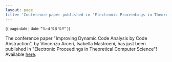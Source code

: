 ```yaml
---
layout: page
title: 'Conference paper published in "Electronic Proceedings in Theoretical Computer Science"!'
---
```


<small>{{ page.date | date: "%-d %B %Y" }}</small>

The conference paper "Improving Dynamic Code Analysis by Code Abstraction", by Vincenzo Arceri, Isabella Mastroeni, has just been published in "Electronic Proceedings in Theoretical Computer Science"! Available [here](https://doi.org/10.4204/eptcs.341.2).
